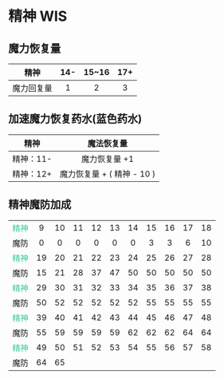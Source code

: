 # 精神 WIS
## 魔力恢复量
| 精神 | 14- | 15~16 | 17+ |
| :--: | :--: | :--: | :--: |
| 魔力回复量 | 1 | 2 | 3 |

## 加速魔力恢复药水(蓝色药水)
| 精神 | 魔法恢复量 |
| :--: | :--: |
| 精神：11- | 魔力恢复量 +1 |
| 精神：12+ | 魔力恢复量 + ( 精神 - 10 ) |

## 精神魔防加成
|  |  |  |  |  |  |  |  |  |  |  |
| :--: | :--: | :--: | :--: | :--: | :--: | :--: | :--: | :--: | :--: | :--: |
| <font color=33CC99>精神</font> | 9 | 10 | 11 | 12 | 13 | 14 | 15 | 16 | 17 | 18 |
| 魔防 | 0 | 0 | 0 | 0 | 0 | 0 | 3 | 3 | 6 | 10 |
| <font color=33CC99>精神</font> | 19 | 20 | 21 | 22 | 23 | 24 | 25 | 26 | 27 | 28 |
| 魔防 | 15 | 21 | 28 | 37 | 47 | 50 | 50 | 50 | 50 | 50 |
| <font color=33CC99>精神</font> | 29 | 30 | 31 | 32 | 33 | 34 | 35 | 36 | 37 | 38 |
| 魔防 | 50 | 52 | 52 | 52 | 52 | 52 | 55 | 55 | 55 | 55 |
| <font color=33CC99>精神</font> | 39 | 40 | 41 | 42 | 43 | 44 | 45 | 46 | 47 | 48 |
| 魔防 | 55 | 59 | 59 | 59 | 59 | 62 | 62 | 62 | 64 | 64 |
| <font color=33CC99>精神</font> | 49 | 50 | 51 | 52 | 53 | 54 | 55 | 56 | 57 | 58 |
| 魔防 | 64 | 65 |  |  |  |  |  |  |  |  |